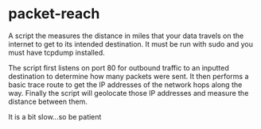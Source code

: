 # packet-reach
A script the measures the distance in miles that your data travels on the internet to get to its intended destination. 
It must be run with sudo and you must have tcpdump installed.  

The script first listens on port 80 for outbound traffic to an inputted destination to determine how many packets were sent.
It then performs a basic trace route to get the IP addresses of the network hops along the way.
Finally the script will geolocate those IP addresses and measure the distance between them.

It is a bit slow...so be patient

